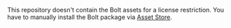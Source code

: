 This repository doesn't contain the Bolt assets for a license restriction. You have to manually install the Bolt package via [Asset Store](https://assetstore.unity.com/packages/tools/visual-scripting/bolt-163802).
